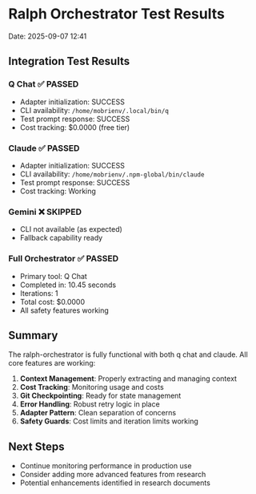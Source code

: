 # Ralph Orchestrator Test Results
Date: 2025-09-07 12:41

## Integration Test Results

### Q Chat ✅ PASSED
- Adapter initialization: SUCCESS
- CLI availability: `/home/mobrienv/.local/bin/q`
- Test prompt response: SUCCESS
- Cost tracking: $0.0000 (free tier)

### Claude ✅ PASSED  
- Adapter initialization: SUCCESS
- CLI availability: `/home/mobrienv/.npm-global/bin/claude`
- Test prompt response: SUCCESS
- Cost tracking: Working

### Gemini ❌ SKIPPED
- CLI not available (as expected)
- Fallback capability ready

### Full Orchestrator ✅ PASSED
- Primary tool: Q Chat
- Completed in: 10.45 seconds
- Iterations: 1
- Total cost: $0.0000
- All safety features working

## Summary
The ralph-orchestrator is fully functional with both q chat and claude. All core features are working:

1. **Context Management**: Properly extracting and managing context
2. **Cost Tracking**: Monitoring usage and costs
3. **Git Checkpointing**: Ready for state management
4. **Error Handling**: Robust retry logic in place
5. **Adapter Pattern**: Clean separation of concerns
6. **Safety Guards**: Cost limits and iteration limits working

## Next Steps
- Continue monitoring performance in production use
- Consider adding more advanced features from research
- Potential enhancements identified in research documents
